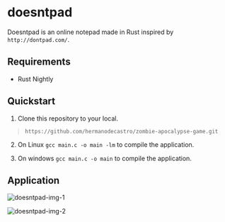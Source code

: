 # doesntpad
Doesntpad is an online notepad made in Rust inspired by `http://dontpad.com/`.

## Requirements
* Rust Nightly

## Quickstart
1. Clone this repository to your local.
> `https://github.com/hermanodecastro/zombie-apocalypse-game.git`

2. On Linux `gcc main.c -o main -lm` to compile the application.

3. On windows `gcc main.c -o main` to compile the application.

## Application
![doesntpad-img-1](https://user-images.githubusercontent.com/45005417/103443667-5b669700-4c40-11eb-9be8-5885e8908893.png)


![doesntpad-img-2](https://user-images.githubusercontent.com/45005417/103443671-5f92b480-4c40-11eb-809e-cb70e2ed6fe3.png)




